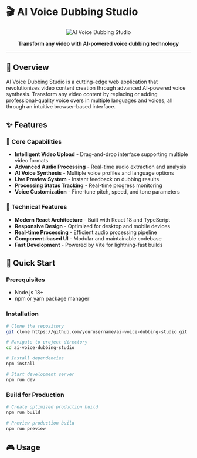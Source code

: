 
# 🎬 AI Voice Dubbing Studio

<div align="center">

![AI Voice Dubbing Studio](https://images.pexels.com/photos/3784324/pexels-photo-3784324.jpeg?auto=compress&cs=tinysrgb&w=1260&h=750&dpr=1)

**Transform any video with AI-powered voice dubbing technology**


</div>

---

## 🌟 Overview

AI Voice Dubbing Studio is a cutting-edge web application that revolutionizes video content creation through advanced AI-powered voice synthesis. Transform any video content by replacing or adding professional-quality voice overs in multiple languages and voices, all through an intuitive browser-based interface.

## ✨ Features

### 🎯 Core Capabilities
- **Intelligent Video Upload** - Drag-and-drop interface supporting multiple video formats
- **Advanced Audio Processing** - Real-time audio extraction and analysis
- **AI Voice Synthesis** - Multiple voice profiles and language options
- **Live Preview System** - Instant feedback on dubbing results
- **Processing Status Tracking** - Real-time progress monitoring
- **Voice Customization** - Fine-tune pitch, speed, and tone parameters

### 🔧 Technical Features
- **Modern React Architecture** - Built with React 18 and TypeScript
- **Responsive Design** - Optimized for desktop and mobile devices
- **Real-time Processing** - Efficient audio processing pipeline
- **Component-based UI** - Modular and maintainable codebase
- **Fast Development** - Powered by Vite for lightning-fast builds

## 🚀 Quick Start

### Prerequisites
- Node.js 18+ 
- npm or yarn package manager

### Installation

```bash
# Clone the repository
git clone https://github.com/yourusername/ai-voice-dubbing-studio.git

# Navigate to project directory
cd ai-voice-dubbing-studio

# Install dependencies
npm install

# Start development server
npm run dev
```

### Build for Production

```bash
# Create optimized production build
npm run build

# Preview production build
npm run preview
```

## 🎮 Usage
</div>



